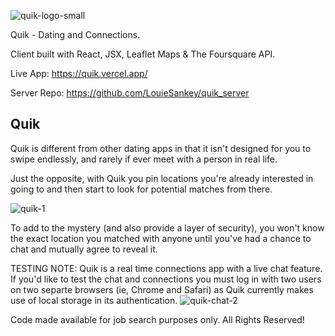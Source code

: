 
![quik-logo-small](https://user-images.githubusercontent.com/8163492/105931411-ffedb600-5fff-11eb-9011-b0c1250885df.png)

Quik - Dating and Connections.

Client built with React, JSX, Leaflet Maps & The Foursquare API.

Live App: https://quik.vercel.app/

Server Repo: https://github.com/LouieSankey/quik_server

## Quik

Quik is different from other dating apps in that it isn't designed for you to swipe endlessly, and rarely if ever meet with a person in real life.

Just the opposite, with Quik you pin locations you're already interested in going to and then start to look for potential matches from there.


![quik-1](https://user-images.githubusercontent.com/8163492/105930683-d54f2d80-5ffe-11eb-9add-9a3013407e1c.png)


To add to the mystery (and also provide a layer of security), you won't know the exact location you matched with anyone until you've had a chance to chat and mutually agree to reveal it.

TESTING NOTE: Quik is a real time connections app with a live chat feature. If you'd like to test the chat and connections you must log in with two users on two separte browsers (ie, Chrome and Safari) as Quik currently makes use of local storage in its authentication.
![quik-chat-2](https://user-images.githubusercontent.com/8163492/107867954-8e519c80-6e34-11eb-8194-0457f4544948.png)

Code made available for job search purposes only.
All Rights Reserved! 




